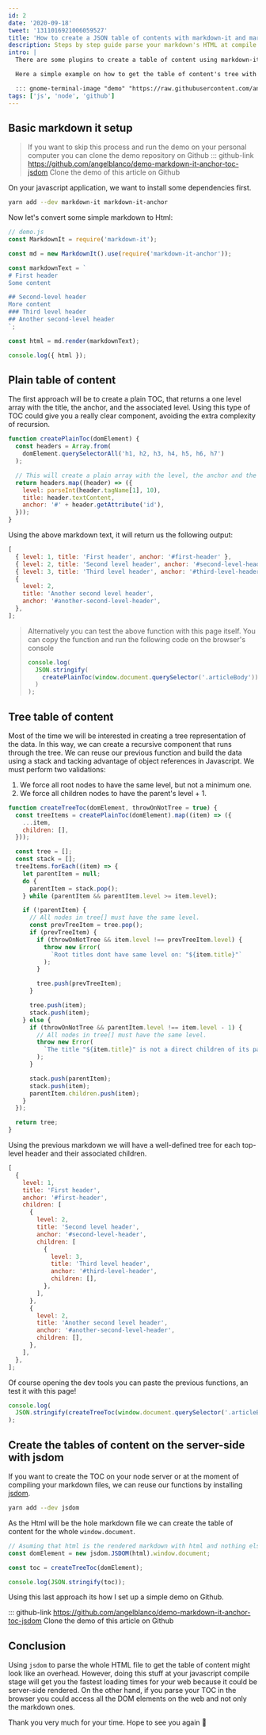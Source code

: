 ```yaml
---
id: 2
date: '2020-09-18'
tweet: '1311016921006059527'
title: 'How to create a JSON table of contents with markdown-it and markdown-it-anchor'
description: Steps by step guide parse your markdown's HTML at compile stage using node and jsdom with full github repository.
intro: |
  There are some plugins to create a table of content using markdown-it, but sometimes you want to create a custom component for rendering your TOC.

  Here a simple example on how to get the table of content's tree with vanilla javascript without writing any markdown-it plugin.

  ::: gnome-terminal-image "demo" "https://raw.githubusercontent.com/angelblanco/demo-markdown-it-anchor-toc-jsdom/master/demo.gif"
tags: ['js', 'node', 'github']
---
```


## Basic markdown it setup

> If you want to skip this process and run the demo on your personal computer you can clone the demo repository on Github
> ::: github-link https://github.com/angelblanco/demo-markdown-it-anchor-toc-jsdom Clone the demo of this article on Github

On your javascript application, we want to install some dependencies first.

```bash
yarn add --dev markdown-it markdown-it-anchor
```

Now let's convert some simple markdown to Html:

```javascript
// demo.js
const MarkdownIt = require('markdown-it');

const md = new MarkdownIt().use(require('markdown-it-anchor'));

const markdownText = `
# First header
Some content

## Second-level header
More content
### Third level header
## Another second-level header
`;

const html = md.render(markdownText);

console.log({ html });
```

## Plain table of content

The first approach will be to create a plain TOC, that returns a one level array with the title, the anchor, and the associated level. Using this type of TOC could give you a really clear component, avoiding the extra complexity of recursion.

```javascript
function createPlainToc(domElement) {
  const headers = Array.from(
    domElement.querySelectorAll('h1, h2, h3, h4, h5, h6, h7')
  );

  // This will create a plain array with the level, the anchor and the header title
  return headers.map((header) => ({
    level: parseInt(header.tagName[1], 10),
    title: header.textContent,
    anchor: '#' + header.getAttribute('id'),
  }));
}
```

Using the above markdown text, it will return us the following output:

```javascript
[
  { level: 1, title: 'First header', anchor: '#first-header' },
  { level: 2, title: 'Second level header', anchor: '#second-level-header' },
  { level: 3, title: 'Third level header', anchor: '#third-level-header' },
  {
    level: 2,
    title: 'Another second level header',
    anchor: '#another-second-level-header',
  },
];
```

> Alternatively you can test the above function with this page itself. You can copy the function and run
> the following code on the browser's console
>
> ```javascript
> console.log(
>   JSON.stringify(
>     createPlainToc(window.document.querySelector('.articleBody'))
>   )
> );
> ```

## Tree table of content

Most of the time we will be interested in creating a tree representation of the data.
In this way, we can create a recursive component that runs through the tree. We can reuse our previous function and build the data using a stack and tacking advantage of object references in Javascript. We must perform two validations:

1. We force all root nodes to have the same level, but not a minimum one.
2. We force all children nodes to have the parent's level + 1.

```javascript
function createTreeToc(domElement, throwOnNotTree = true) {
  const treeItems = createPlainToc(domElement).map((item) => ({
    ...item,
    children: [],
  }));

  const tree = [];
  const stack = [];
  treeItems.forEach((item) => {
    let parentItem = null;
    do {
      parentItem = stack.pop();
    } while (parentItem && parentItem.level >= item.level);

    if (!parentItem) {
      // All nodes in tree[] must have the same level.
      const prevTreeItem = tree.pop();
      if (prevTreeItem) {
        if (throwOnNotTree && item.level !== prevTreeItem.level) {
          throw new Error(
            `Root titles dont have same level on: "${item.title}"`
          );
        }

        tree.push(prevTreeItem);
      }

      tree.push(item);
      stack.push(item);
    } else {
      if (throwOnNotTree && parentItem.level !== item.level - 1) {
        // All nodes in tree[] must have the same level.
        throw new Error(
          `The title "${item.title}" is not a direct children of its parent`
        );
      }

      stack.push(parentItem);
      stack.push(item);
      parentItem.children.push(item);
    }
  });

  return tree;
}
```

Using the previous markdown we will have a well-defined tree for each top-level header and their associated children.

```javascript
[
  {
    level: 1,
    title: 'First header',
    anchor: '#first-header',
    children: [
      {
        level: 2,
        title: 'Second level header',
        anchor: '#second-level-header',
        children: [
          {
            level: 3,
            title: 'Third level header',
            anchor: '#third-level-header',
            children: [],
          },
        ],
      },
      {
        level: 2,
        title: 'Another second level header',
        anchor: '#another-second-level-header',
        children: [],
      },
    ],
  },
];
```

Of course opening the dev tools you can paste the previous functions, an test it with this page!

```javascript
console.log(
  JSON.stringify(createTreeToc(window.document.querySelector('.articleBody')))
);
```

## Create the tables of content on the server-side with jsdom

If you want to create the TOC on your node server or at the moment of compiling your markdown files, we can reuse our functions by installing [jsdom](https://github.com/jsdom/jsdom).

```bash
yarn add --dev jsdom
```

As the Html will be the hole markdown file we can create the table of content for the whole `window.document`.

```javascript
// Asuming that html is the rendered markdown with html and nothing else.
const domElement = new jsdom.JSDOM(html).window.document;

const toc = createTreeToc(domElement);

console.log(JSON.stringify(toc));
```

Using this last approach its how I set up a simple demo on Github.

::: github-link https://github.com/angelblanco/demo-markdown-it-anchor-toc-jsdom Clone the demo of this article on Github

## Conclusion

Using `jsdom` to parse the whole HTML file to get the table of content might look like an overhead. However, doing this stuff at
your javascript compile stage will get you the fastest loading times for your web because it could be server-side rendered. On the other hand,
if you parse your TOC in the browser you could access all the DOM elements on the web and not only the markdown ones.

Thank you very much for your time. Hope to see you again :rocket:
